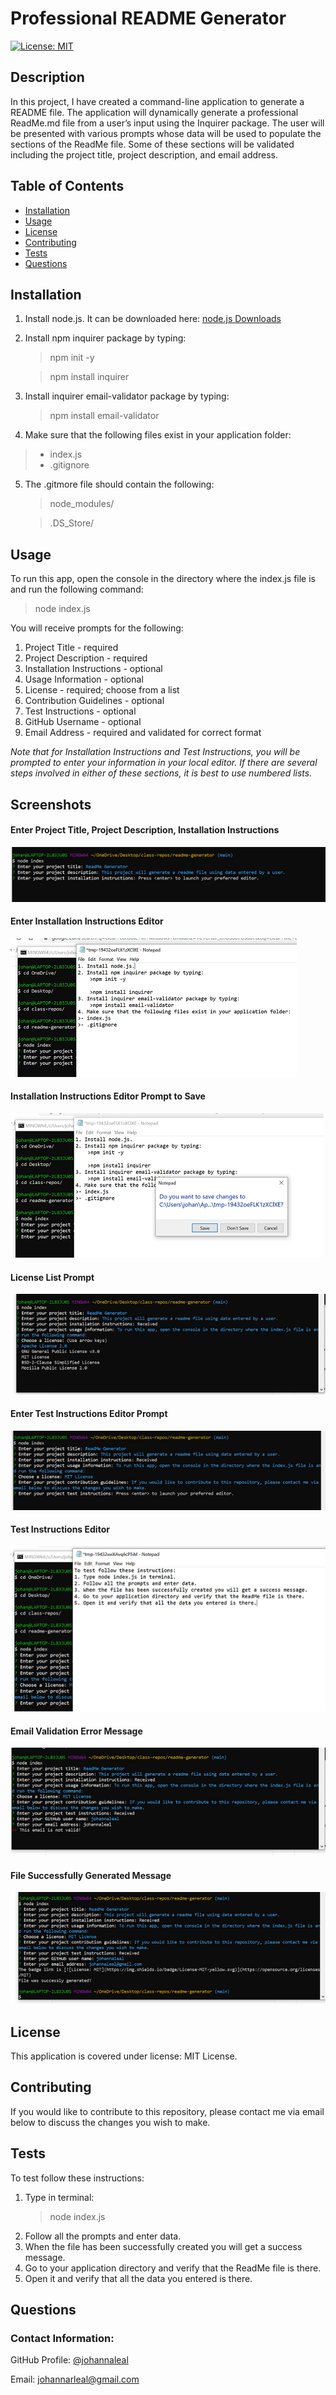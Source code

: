 # Professional README Generator

[![License: MIT](https://img.shields.io/badge/License-MIT-yellow.svg)](https://opensource.org/licenses/MIT)

## Description

In this project, I have created a command-line application to generate a README file. The application will dynamically generate a professional ReadMe.md file from a user’s input using the Inquirer package. The user will be presented with various prompts whose data will be used to populate the sections of the ReadMe file. Some of these sections will be validated including the project title, project description, and email address.

## Table of Contents
* [Installation](#installation)
* [Usage](#usage)
* [License](#license)
* [Contributing](#contributing)
* [Tests](#tests)
* [Questions](#questions)

## Installation
1. Install node.js. It can be downloaded here: [node.js Downloads](https://nodejs.org/en/download/)
2. Install npm inquirer package by typing:
    >npm init -y

    >npm install inquirer
3. Install inquirer email-validator package by typing:
    >npm install email-validator
4. Make sure that the following files exist in your application folder:
>- index.js
>- .gitignore
5. The .gitmore file should contain the following:
    >node_modules/

    >.DS_Store/

## Usage
To run this app, open the console in the directory where the index.js file is and run the following command:
>node index.js

You will receive prompts for the following:
1. Project Title - required
2. Project Description - required
3. Installation Instructions - optional
4. Usage Information - optional
5. License - required; choose from a list
6. Contribution Guidelines - optional
7. Test Instructions - optional
8. GitHub Username - optional
9. Email Address - required and validated for correct format

_Note that for Installation Instructions and Test Instructions, you will be prompted to enter your information in your local editor. If there are several steps involved in either of these sections, it is best to use numbered lists._

## Screenshots

#### Enter Project Title, Project Description, Installation Instructions

![Enter Title Description Install Instructions](./images/screen1.PNG)

#### Enter Installation Instructions Editor

![Enter Install Instructions Editor](./images/screen2.PNG)

#### Installation Instructions Editor Prompt to Save

![Installation Instructions Editor Prompt to Save](./images/screen3.PNG)

#### License List Prompt

![Choose License from List](./images/screen4.PNG)

#### Enter Test Instructions Editor Prompt

![Test Instruction Editor Prompt](./images/screen5.PNG)

#### Test Instructions Editor

![Test Instruction Editor](./images/screen6.PNG)

#### Email Validation Error Message

![Email Validation Error Message](./images/screen7.PNG)

#### File Successfully Generated Message

![File Successfully Generated Message](./images/screen8.PNG)


## License
This application is covered under license: MIT License.

## Contributing
If you would like to contribute to this repository, please contact me via email below to discuss the changes you wish to make.

## Tests
To test follow these instructions: 
1. Type in terminal:
    > node index.js
2. Follow all the prompts and enter data.
3. When the file has been successfully created you will get a success message.
4. Go to your application directory and verify that the ReadMe file is there.
5. Open it and verify that all the data you entered is there.

## Questions
### Contact Information:

GitHub Profile: [@johannaleal](http://github.com/johannaleal)

Email: <johannarleal@gmail.com>
    